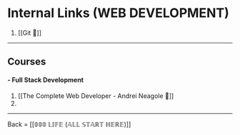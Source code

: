 # Internal Links (WEB DEVELOPMENT)

1. [[Git 🔗]]

----
## Courses

#### - Full Stack Development

1. [[The Complete Web Developer - Andrei Neagole  🔗]]
2. 

-------------------------
Back = [[𝟘𝟘𝟘 𝕃𝕀𝔽𝔼 (𝔸𝕃𝕃 𝕊𝕋𝔸ℝ𝕋 ℍ𝔼ℝ𝔼)]]




